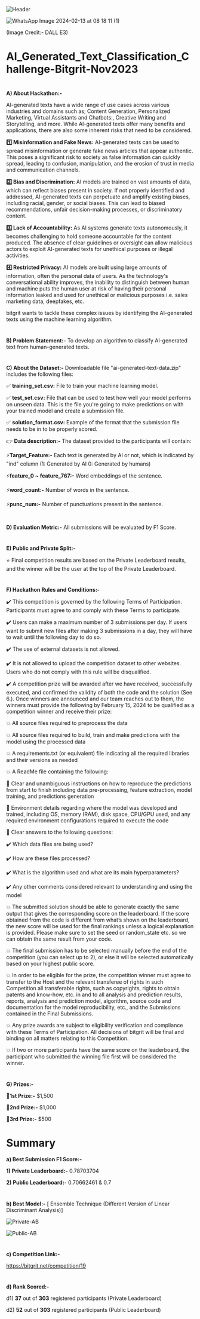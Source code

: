![Header](https://github.com/aniiketbarphe/AI_Generated_Text_Classification_Challenge-Bitgrit-Nov2023/assets/84449238/df430bc0-4f9b-49eb-b116-07813037b2ff)

![WhatsApp Image 2024-02-13 at 08 18 11 (1)](https://github.com/aniiketbarphe/AI_Generated_Text_Classification_Challenge-Bitgrit-Nov2023/assets/84449238/70796505-236d-41ec-8ced-7187e1dfe6c6)

(Image Credit:- DALL E3)
#
# AI_Generated_Text_Classification_Challenge-Bitgrit-Nov2023
#
**A) About Hackathon:-**

AI-generated texts have a wide range of use cases across various industries and domains such as; Content Generation, Personalized Marketing, Virtual Assistants and Chatbots:, Creative Writing and Storytelling, and more. While AI-generated texts offer many benefits and applications, there are also some inherent risks that need to be considered.

**1️⃣ Misinformation and Fake News:** AI-generated texts can be used to spread misinformation or generate fake news articles that appear authentic. This poses a significant risk to society as false information can quickly spread, leading to confusion, manipulation, and the erosion of trust in media and communication channels.

**2️⃣ Bias and Discrimination:** AI models are trained on vast amounts of data, which can reflect biases present in society. If not properly identified and addressed, AI-generated texts can perpetuate and amplify existing biases, including racial, gender, or social biases. This can lead to biased recommendations, unfair decision-making processes, or discriminatory content.

**3️⃣ Lack of Accountability:** As AI systems generate texts autonomously, it becomes challenging to hold someone accountable for the content produced. The absence of clear guidelines or oversight can allow malicious actors to exploit AI-generated texts for unethical purposes or illegal activities.

**4️⃣ Restricted Privacy:** AI models are built using large amounts of information, often the personal data of users. As the technology's conversational ability improves, the inability to distinguish between human and machine puts the human user at risk of having their personal information leaked and used for unethical or malicious purposes i.e. sales marketing data, deepfakes, etc.

bitgrit wants to tackle these complex issues by identifying the AI-generated texts using the machine learning algorithm. 
#
**B) Problem Statement:-** To develop an algorithm to classify AI-generated text from human-generated texts.
#
**C) About the Dataset:-** Downloadable file "ai-generated-text-data.zip" includes the following files:

✅ **training_set.csv:** File to train your machine learning model.

✅ **test_set.csv:** File that can be used to test how well your model performs on unseen data. This is the file you're going to make predictions on with your trained model and create a submission file.

✅ **solution_format.csv:** Example of the format that the submission file needs to be in to be properly scored.

👉 **Data description:-** The dataset provided to the participants will contain:

⚡**Target_Feature:-** Each text is generated by AI or not, which is indicated by "ind" column (1: Generated by AI 0: Generated by humans)

⚡**feature_0 ~ feature_767:-** Word embeddings of the sentence.

⚡**word_count:-** Number of words in the sentence.

⚡**punc_num:-** Number of punctuations present in the sentence.

#
**D) Evaluation Metric:-** All submissions will be evaluated by F1 Score.
#
**E) Public and Private Split:-**

⭐ Final competition results are based on the Private Leaderboard results, and the winner will be the user at the top of the Private Leaderboard.
#
**F) Hackathon Rules and Conditions:-**

✔️ This competition is governed by the following Terms of Participation. Participants must agree to and comply with these Terms to participate.

✔️ Users can make a maximum number of 3 submissions per day. If users want to submit new files after making 3 submissions in a day, they will have to wait until the following day to do so. 

✔️ The use of external datasets is not allowed.

✔️ It is not allowed to upload the competition dataset to other websites. Users who do not comply with this rule will be disqualified.

✔️ A competition prize will be awarded after we have received, successfully executed, and confirmed the validity of both the code and the solution (See 6.). Once winners are announced and our team reaches out to them, the winners must provide the following by February 15, 2024 to be qualified as a competition winner and receive their prize:

💥 All source files required to preprocess the data

💥 All source files required to build, train and make predictions with the model using the processed data

💥 A requirements.txt (or equivalent) file indicating all the required libraries and their versions as needed

💥 A ReadMe file containing the following:

🔖 Clear and unambiguous instructions on how to reproduce the predictions from start to finish including data pre-processing, feature extraction, model training, and predictions generation

🔖 Environment details regarding where the model was developed and trained, including OS, memory (RAM), disk space, CPU/GPU used, and any required environment configurations required to execute the code

🔖 Clear answers to the following questions:

✔️ Which data files are being used?

✔️ How are these files processed?

✔️ What is the algorithm used and what are its main hyperparameters?

✔️ Any other comments considered relevant to understanding and using the model

💥 The submitted solution should be able to generate exactly the same output that gives the corresponding score on the leaderboard. If the score obtained from the code is different from what’s shown on the leaderboard, the new score will be used for the final rankings unless a logical explanation is provided. Please make sure to set the seed or random_state etc. so we can obtain the same result from your code.

💥 The final submission has to be selected manually before the end of the competition (you can select up to 2), or else it will be selected automatically based on your highest public score.

💥 In order to be eligible for the prize, the competition winner must agree to transfer to the Host and the relevant transferee of rights in such Competition all transferable rights, such as copyrights, rights to obtain patents and know-how, etc. in and to all analysis and prediction results, reports, analysis and prediction model, algorithm, source code and documentation for the model reproducibility, etc., and the Submissions contained in the Final Submissions.

💥 Any prize awards are subject to eligibility verification and compliance with these Terms of Participation. All decisions of bitgrit will be final and binding on all matters relating to this Competition.

💥 If two or more participants have the same score on the leaderboard, the participant who submitted the winning file first will be considered the winner.
#
**G) Prizes:-**

🏅**1st Prize:-** $1,500
 
🏅**2nd Prize:-** $1,000
 
🏅**3rd Prize:-** $500
#
# Summary

**a) Best Submission F1 Score:-**

**1) Private Leaderboard:-** 0.78703704

**2) Public Leaderboard:-** 0.70662461 & 0.7
#
**b) Best Model:-** [ Ensemble Technique (Different Version of Linear Discriminant Analysis)]

![Private-AB](https://github.com/aniiketbarphe/AI_Generated_Text_Classification_Challenge-Bitgrit-Nov2023/assets/84449238/52afd075-7ff1-4682-ab6a-e7a066aacdad)

![Public-AB](https://github.com/aniiketbarphe/AI_Generated_Text_Classification_Challenge-Bitgrit-Nov2023/assets/84449238/d9411613-91ec-4166-a68d-d8c18d1e4cfb)

#
**c) Competition Link:-**

https://bitgrit.net/competition/19
#
**d) Rank Scored:-**

d1) **37** out of **303** registered participants (Private Leaderboard)

d2) **52** out of **303** registered participants (Public Leaderboard)
